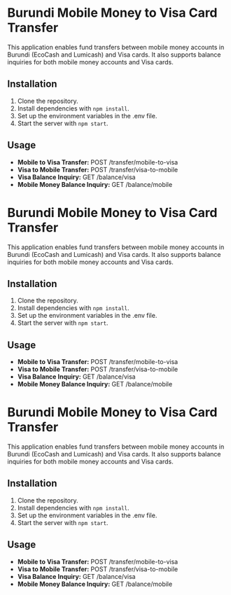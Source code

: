 # Burundi Mobile Money to Visa Card Transfer

This application enables fund transfers between mobile money accounts in Burundi (EcoCash and Lumicash) and Visa cards. It also supports balance inquiries for both mobile money accounts and Visa cards.

## Installation

1. Clone the repository.
2. Install dependencies with `npm install`.
3. Set up the environment variables in the .env file.
4. Start the server with `npm start`.

## Usage

- **Mobile to Visa Transfer:** POST /transfer/mobile-to-visa
- **Visa to Mobile Transfer:** POST /transfer/visa-to-mobile
- **Visa Balance Inquiry:** GET /balance/visa
- **Mobile Money Balance Inquiry:** GET /balance/mobile
# Burundi Mobile Money to Visa Card Transfer

This application enables fund transfers between mobile money accounts in Burundi (EcoCash and Lumicash) and Visa cards. It also supports balance inquiries for both mobile money accounts and Visa cards.

## Installation

1. Clone the repository.
2. Install dependencies with `npm install`.
3. Set up the environment variables in the .env file.
4. Start the server with `npm start`.

## Usage

- **Mobile to Visa Transfer:** POST /transfer/mobile-to-visa
- **Visa to Mobile Transfer:** POST /transfer/visa-to-mobile
- **Visa Balance Inquiry:** GET /balance/visa
- **Mobile Money Balance Inquiry:** GET /balance/mobile
# Burundi Mobile Money to Visa Card Transfer

This application enables fund transfers between mobile money accounts in Burundi (EcoCash and Lumicash) and Visa cards. It also supports balance inquiries for both mobile money accounts and Visa cards.

## Installation

1. Clone the repository.
2. Install dependencies with `npm install`.
3. Set up the environment variables in the .env file.
4. Start the server with `npm start`.

## Usage

- **Mobile to Visa Transfer:** POST /transfer/mobile-to-visa
- **Visa to Mobile Transfer:** POST /transfer/visa-to-mobile
- **Visa Balance Inquiry:** GET /balance/visa
- **Mobile Money Balance Inquiry:** GET /balance/mobile
